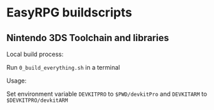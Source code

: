 # EasyRPG buildscripts

## Nintendo 3DS Toolchain and libraries

Local build process:

Run `0_build_everything.sh` in a terminal

Usage:

Set environment variable `DEVKITPRO` to `$PWD/devkitPro`
and `DEVKITARM` to `$DEVKITPRO/devkitARM`
